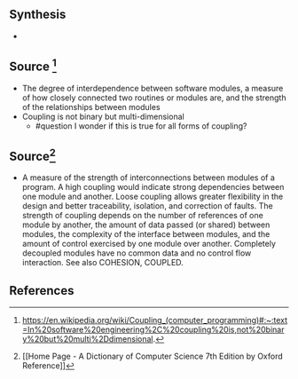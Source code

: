 ## Synthesis
- 
## Source [^1]
- The degree of interdependence between software modules, a measure of how closely connected two routines or modules are, and the strength of the relationships between modules
- Coupling is not binary but multi-dimensional
	- #question I wonder if this is true for all forms of coupling?

## Source[^2]
- A measure of the strength of interconnections between modules of a program. A high coupling would indicate strong dependencies between one module and another. Loose coupling allows greater flexibility in the design and better traceability, isolation, and correction of faults. The strength of coupling depends on the number of references of one module by another, the amount of data passed (or shared) between modules, the complexity of the interface between modules, and the amount of control exercised by one module over another. Completely decoupled modules have no common data and no control flow interaction. See also COHESION, COUPLED.
## References

[^1]: https://en.wikipedia.org/wiki/Coupling_(computer_programming)#:~:text=In%20software%20engineering%2C%20coupling%20is,not%20binary%20but%20multi%2Ddimensional.
[^2]: [[Home Page - A Dictionary of Computer Science 7th Edition by Oxford Reference]]